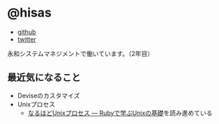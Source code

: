 # @hisas

* [github](https://github.com/hisas)
* [twitter](https://twitter.com/h_isas)

永和システムマネジメントで働いています。（2年目）

## 最近気になること

* Deviseのカスタマイズ
* Unixプロセス
  * [なるほどUnixプロセス ― Rubyで学ぶUnixの基礎](https://tatsu-zine.com/books/naruhounix)を読み進めている
